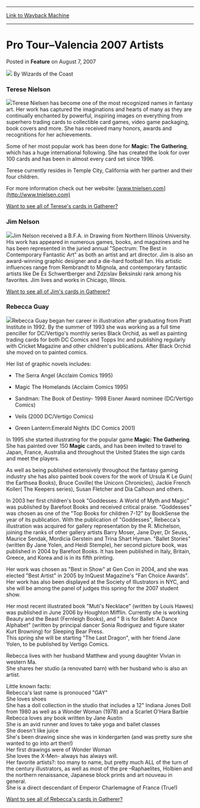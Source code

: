 
---
[Link to Wayback Machine](https://web.archive.org/web/20210430001932/https://magic.wizards.com/en/articles/archive/feature/pro-tour%E2%80%93valencia-2007-artists-2007-08-07)

[_metadata_:author]:- "Wizards of the Coast"
[_metadata_:description]:- "Terese NielsonTerese Nielsen has become one of the most recognized names in fantasy art. Her work has captured the imaginations and hearts of many as they are continually enchanted by powerful, inspiring images on everything from superhero trading cards to collectible card games, video game packaging, book covers and more. She has received many honors, awards and recognitions"
[_metadata_:generator]:- "Drupal 7 (http://drupal.org)"
[_metadata_:node]:- "641586"
[_metadata_:publish_date]:- "2007-08-07"
[_metadata_:source]:- "div-main-content"
[_metadata_:title]:- "Pro Tour–Valencia 2007 Artists"
[_metadata_:wayback_capture_timestamp]:- "2021-04-30 00:19:32"
[_metadata_:wayback_raw_url]:- "https://web.archive.org/web/20210430001932id_/https://magic.wizards.com/en/articles/archive/feature/pro-tour%E2%80%93valencia-2007-artists-2007-08-07"
[_metadata_:wayback_url]:- "https://magic.wizards.com/en/articles/archive/feature/pro-tour%E2%80%93valencia-2007-artists-2007-08-07"
---


Pro Tour–Valencia 2007 Artists
==============================



 Posted in **Feature**
 on August 7, 2007 






![](https://media.magic.wizards.com/styles/auth_small/public/images/person/wizards_author.jpg)
By Wizards of the Coast











### Terese Nielson

![](https://media.magic.wizards.com/image_legacy_migration/events/images/Terese_Nielsen.jpg)Terese Nielsen has become one of the most recognized names in fantasy art. Her work has captured the imaginations and hearts of many as they are continually enchanted by powerful, inspiring images on everything from superhero trading cards to collectible card games, video game packaging, book covers and more. She has received many honors, awards and recognitions for her achievements.


Some of her most popular work has been done for **Magic: The Gathering**, which has a huge international following. She has created the look for over 100 cards and has been in almost every card set since 1996.


Terese currently resides in Temple City, California with her partner and their four children.


For more information check out her website: [www.tnielsen.com](http://www.tnielsen.com)


[Want to see all of Terese's cards in Gatherer?](http://ww2.wizards.com/gatherer/index.aspx?term=Terese%20Nielsen&Field_Artist=on&setfilter=All%20sets)


### Jim Nelson

![](https://media.magic.wizards.com/image_legacy_migration/events/images/Jim_Nelson.jpg)Jim Nelson received a B.F.A. in Drawing from Northern Illinois University. His work has appeared in numerous games, books, and magazines and he has been represented in the juried annual "Spectrum: The Best in Contemporary Fantastic Art" as both an artist and art director. Jim is also an award-winning graphic designer and a die-hard football fan. His artistic influences range from Rembrandt to Mignola, and contemporary fantastic artists like De Es Schwertberger and Zdzislav Beksinski rank among his favorites. Jim lives and works in Chicago, Illinois.


[Want to see all of Jim's cards in Gatherer?](http://ww2.wizards.com/gatherer/index.aspx?term=Jim%20Nelson&Field_Artist=on&setfilter=All%20sets)


### Rebecca Guay

![](https://media.magic.wizards.com/image_legacy_migration/events/images/Rebecca_Guay.jpg)Rebecca Guay began her career in illustration after graduating from Pratt Institute in 1992. By the summer of 1993 she was working as a full time penciller for DC/Vertigo's monthly series Black Orchid, as well as painting trading cards for both DC Comics and Topps Inc and publishing regularly with Cricket Magazine and other children's publications. After Black Orchid she moved on to painted comics.


 Her list of graphic novels includes:  


- The Serra Angel (Acclaim Comics 1995)

- Magic The Homelands (Acclaim Comics 1995)

- Sandman: The Book of Destiny- 1998 Eisner Award nominee (DC/Vertigo Comics)

- Veils (2000 DC/Vertigo Comics)

- Green Lantern:Emerald Nights (DC Comics 2001)

In 1995 she started illustrating for the popular game **Magic: The Gathering**. She has painted over 150 **Magic** cards, and has been invited to travel to Japan, France, Australia and throughout the United States the sign cards and meet the players.


As well as being published extensively throughout the fantasy gaming industry she has also painted book covers for the work of Ursula K Le Guin( the Earthsea Books), Bruce Coville( the Unicorn Chronicles), Jackie French Koller( The Keepers series), Susan Fletcher and Dia Calhoun and others.


In 2003 her first children's book "Goddesses: A World of Myth and Magic" was published by Barefoot Books and received critical praise. "Goddesses" was chosen as one of the "Top Books for children 7-12" by BookSense the year of its publication. With the publication of "Goddesses", Rebecca's illustration was acquired for gallery representation by the R. Michelson, joining the ranks of other gallery artists Barry Moser, Jane Dyer, Dr Seuss, Maurice Sendak, Mordicia Gerstein and Trina Shart Hyman. "Ballet Stories" (written By Jane Yolen, and Heidi Stemple), her second picture book, was published in 2004 by Barefoot Books. It has been published in Italy, Britain, Greece, and Korea and is in its fifth printing.


Her work was chosen as "Best in Show" at Gen Con in 2004, and she was elected "Best Artist" in 2005 by InQuest Magazine's "Fan Choice Awards".  
 Her work has also been displayed at the Society of Illustrators in NYC, and she will be among the panel of judges this spring for the 2007 student show.


Her most recent illustrated book "Muti's Necklace" (written by Louis Hawes) was published in June 2006 by Houghton Mifflin. Currently she is working Beauty and the Beast (Fernleigh Books), and " B is for Ballet: A Dance Alphabet" (written by principal dancer Sonia Rodriguez and figure skater Kurt Browning) for Sleeping Bear Press.  
 This spring she will be starting "The Last Dragon", with her friend Jane Yolen, to be published by Vertigo Comics.


Rebecca lives with her husband Matthew and young daughter Vivian in western Ma.   
 She shares her studio (a renovated barn) with her husband who is also an artist.


Little known facts:  
 Rebecca's last name is pronouced "GAY"  
 She loves shoes  
 She has a doll collection in the studio that includes a 12" Indiana Jones Doll from 1980 as well as a Wonder Woman (1978) and a Scarlet O'Hara Barbie   
 Rebecca loves any book written by Jane Austin  
 She is an avid runner and loves to take yoga and ballet classes  
 She doesn't like juice  
 She's been drawing since she was in kindergarten (and was pretty sure she wanted to go into art then!)  
 Her first drawings were of Wonder Woman  
 She loves the X-Men- always has always will.  
 Her favorite artists?: too many to name, but pretty much ALL of the turn of the century illustrators, as well as most of the pre –Raphaelites, Holbien and the northern renaissance, Japanese block prints and art nouveau in general.   
 She is a direct descendant of Emperor Charlemagne of France (True!)


[Want to see all of Rebecca's cards in Gatherer?](http://ww2.wizards.com/gatherer/index.aspx?term=Rebecca%20Guay&Field_Artist=on&setfilter=All%20sets)







